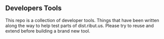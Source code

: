 ## Developers Tools
This repo is a collection of developer tools. Things that have been written
along the way to help test parts of dist.ribut.us. Please try to reuse and
extend before building a brand new tool.